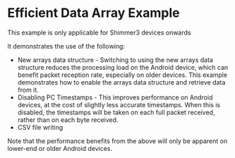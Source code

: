 # Efficient Data Array Example
This example is only applicable for Shimmer3 devices onwards

It demonstrates the use of the following:
- New arrays data structure - Switching to using the new arrays data structure reduces the processing load on the Android device, which can benefit packet reception rate, especially on older devices.
This example demonstrates how to enable the arrays data structure and retrieve data from it.
- Disabling PC Timestamps -  This improves performance on Android devices, at the cost of slightly less accurate timestamps. 
When this is disabled, the timestamps will be taken on each full packet received, rather than on each byte received. 
- CSV file writing

Note that the performance benefits from the above will only be apparent on lower-end or older Android devices.
